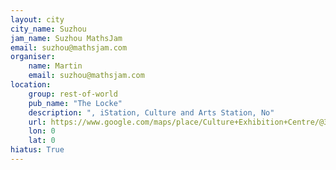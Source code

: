 ```yaml
---
layout: city                                           
city_name: Suzhou                                                               
jam_name: Suzhou MathsJam
email: suzhou@mathsjam.com
organiser:
    name: Martin
    email: suzhou@mathsjam.com
location:
    group: rest-of-world
    pub_name: "The Locke"
    description: ", iStation, Culture and Arts Station, No"
    url: https://www.google.com/maps/place/Culture+Exhibition+Centre/@31.3232113,120.7025308,16.79z/data=!4m5!3m4!1s0x35b3a61ae3ebcfd9:0x40a49183457cd604!8m2!3d31.3232172!4d120.7043436
    lon: 0
    lat: 0
hiatus: True
---
```

